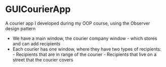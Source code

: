 # GUICourierApp
A courier app I developed during my OOP course, using the Observer design pattern
- We have a main window, the courier company window - which stores and can add recipients
- Each courier has one window, where they have two types of recipients:
       - Recipients that are in range of the courier
       - Recipients that live on a street that the courier covers
